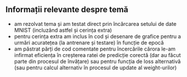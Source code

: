 ## Informații relevante despre temă ##

* am rezolvat tema și am testat direct prin încărcarea setului de date MNIST (incluzând astfel și cerința extra)
* pentru cerința extra am inclus în cod și desenare de grafice pentru a urmări acuratețea (la antrenare și testare) în funcție de epocă
* am păstrat părți de cod comentate pentru încercările cărora le-am infirmat eficiența în creșterea ratei de predicție corectă (dar au făcut parte din procesul de învățare) sau pentru funcția de loss alternativă (sau pentru calcul alternativ în procesul de update al weight-urilor)

